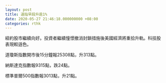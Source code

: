 ```yaml
---
layout: post
title: 道指早段升逾1%
date: 2020-05-27 21:46:18.000000000 +08:00
categories: rthk
---
```


紐約股市繼續向好。投資者繼續憧憬撤消封鎖措施後美國經濟將重拾升軌。科技股表現較遜色。

道瓊斯指數開市後15分鐘報25308點，升313點。

納斯達克指數報9315點，跌24點。

標準普爾500指數報3013點，升21點。
